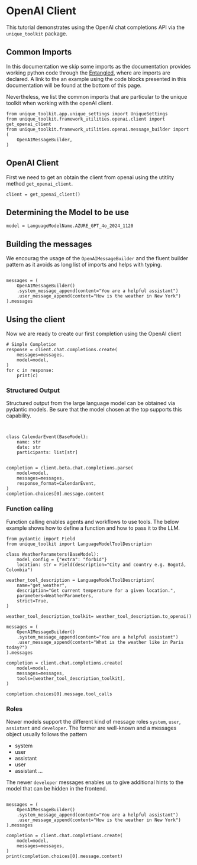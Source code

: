 # OpenAI Client

This tutorial demonstrates using the OpenAI chat completions API via the `unique_toolkit` package.

<!--
```{.python #common_library_imports}
from pathlib import Path
from pydantic import BaseModel
```

```{.python #openai_type_imports}
from openai.types.chat.chat_completion_tool_param import ChatCompletionToolParam
from openai.types.shared_params.function_definition import FunctionDefinition
```
-->

## Common Imports
In this documentation we skip some imports as the documentation provides working python code through the [Entangled](https://entangled.github.io/manual.html#), where are imports are declared. A link to the an example using the code blocks presented in this documentation will be found at the bottom of this page.

Nevertheless, we list the common imports that are particular to the unique toolkit when working with the openAI client.

```{.python #openai_toolkit_imports}
from unique_toolkit.app.unique_settings import UniqueSettings
from unique_toolkit.framework_utilities.openai.client import get_openai_client
from unique_toolkit.framework_utilities.openai.message_builder import (
    OpenAIMessageBuilder,
)
```


## OpenAI Client

First we need to get an obtain the client from openai using the utitlity method `get_openai_client`. 

```{.python #get_openai_client}
client = get_openai_client()
```

## Determining the Model to be use

```{.python #toolkit_language_model}
model = LanguageModelName.AZURE_GPT_4o_2024_1120
```


## Building the messages

We encourag the usage of the `OpenAIMessageBuilder` and the fluent builder pattern as it
avoids as long list of imports and helps with typing.


```{.python #openai_chat_completion_messages}

messages = (
    OpenAIMessageBuilder()
    .system_message_append(content="You are a helpful assistant")
    .user_message_append(content="How is the weather in New York")
).messages
```

## Using the client

Now we are ready to create our first completion using the OpenAI client

```{.python #openai_chat_completion_simple_completion}
# Simple Completion
response = client.chat.completions.create(
    messages=messages,
    model=model,
)
for c in response:
    print(c)
```

### Structured Output
Structured output from the large language model can be obtained via pydantic models.
Be sure that the model chosen at the top supports this capability.

```{.python #openai_chat_completion_structured_output}


class CalendarEvent(BaseModel):
    name: str
    date: str
    participants: list[str]


completion = client.beta.chat.completions.parse(
    model=model,
    messages=messages,
    response_format=CalendarEvent,
)
completion.choices[0].message.content
```

### Function calling
Function calling enables agents and workflows to use tools. The below 
example shows how to define a function and how to pass it to the LLM.

<!--
```{python #tool_description_openai}
weather_tool_description_openai = ChatCompletionToolParam(
    function=FunctionDefinition(
        name="get_weather",
        description="Get current temperature for a given location.",
        parameters={
            "type": "object",
            "properties": {
                "location": {
                    "type": "string",
                    "description": "City and country e.g. Bogotá, Colombia",
                },
            },
            "required": ["location"],
            "additionalProperties": False,
        },
        strict=True,
    ),
    type="function",
)
```
-->


```{.python #openai_chat_completion_function_calling}
from pydantic import Field
from unique_toolkit import LanguageModelToolDescription

class WeatherParameters(BaseModel):
    model_config = {"extra": "forbid"}
    location: str = Field(description="City and country e.g. Bogotá, Colombia")

weather_tool_description = LanguageModelToolDescription(
    name="get_weather",
    description="Get current temperature for a given location.",
    parameters=WeatherParameters,
    strict=True,
)

weather_tool_description_toolkit= weather_tool_description.to_openai()

messages = (
    OpenAIMessageBuilder()
    .system_message_append(content="You are a helpful assistant")
    .user_message_append(content="What is the weather like in Paris today?")
).messages

completion = client.chat.completions.create(
    model=model,
    messages=messages,
    tools=[weather_tool_description_toolkit],
)

completion.choices[0].message.tool_calls
```

### Roles
Newer models support the different kind of message roles `system`, `user`, `assistant` and `developer`. 
The former are well-known and a messages object usually follows the pattern

- system
- user
- assistant
- user 
- assistant
...

The newer `developer` messages enables us to give additional hints to the model that can be hidden in 
the frontend.


```{.python #openai_chat_completion_developer_message}

messages = (
    OpenAIMessageBuilder()
    .system_message_append(content="You are a helpful assistant")
    .user_message_append(content="How is the weather in New York")
).messages

completion = client.chat.completions.create(
    model=model,
    messages=messages,
)
print(completion.choices[0].message.content)
```


<!--
```{.python file=docs/.python_files/openai_completions.py}
<<common_imports>>
<<toolkit_language_model>>
<<get_openai_client>>
<<openai_chat_completion_messages>>
<<openai_chat_completion_simple_completion>>
<<openai_chat_completion_structured_output>>
<<openai_chat_completion_function_calling>>
<<openai_chat_completion_developer_message>>
```
-->
